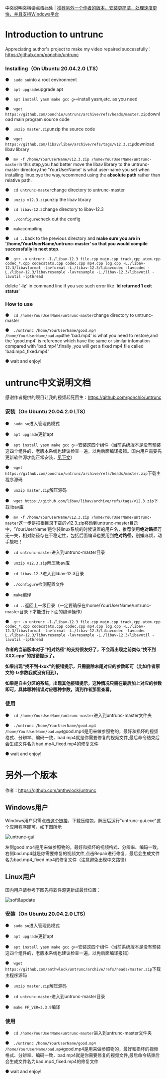 ~~中文说明文档请点击此处~~ | [推荐另外一个作者的版本，安装更简洁，处理速度更快，并且支持Windows平台](#2)

# Introduction to untrunc

Appreciating author's project to make my video repaired successfully：https://github.com/ponchio/untrunc
### Installing（On Ubuntu 20.04.2.0 LTS）
●`  sudo su`into a root environment

●`  apt upgrade`upgrade apt

●`  apt install yasm make gcc g++`install yasm,etc. as you need

●`  wget https://github.com/ponchio/untrunc/archive/refs/heads/master.zip`download main program source code

●`  unzip master.zip`unzip the source code

●`  wget https://github.com/libav/libav/archive/refs/tags/v12.3.zip`download libav library

●`  mv -f /home/YourUserName/v12.3.zip /home/YourUserName/untrunc-master`in this step,you had better move the libav library to the untrunc-master directory.the 'YourUserName' is what user-name you set when installing linux.bye the way,recommend using the **absolute path** rather than relative path.

●`  cd untrunc-master`change directory to untrunc-master

●`  unzip v12.3.zip`unzip the libav library

●`  cd libav-12.3`change directory to libav-12.3

●`  ./configure`check out the config

●`  make`compiling

●`  cd ..`back to the previous directory and **make sure you are in '/home/YourUserName/untrunc-master' so that you would compile successfully in next step**.

●`  g++ -o untrunc -I./libav-12.3 file.cpp main.cpp track.cpp atom.cpp codec_*.cpp codecstats.cpp codec.cpp mp4.cpp log.cpp -L./libav-12.3/libavformat -lavformat -L./libav-12.3/libavcodec -lavcodec -L./libav-12.3/libavresample -lavresample -L./libav-12.3/libavutil -lavutil -lpthread`

delete '**-lz**' in command line if you see such error like '**ld returned 1 exit status**'

### How to use
●`  cd /home/YourUserName/untrunc-master`change directory to untrunc-master

●`  ./untrunc /home/YourUserName/good.mp4 /home/YourUserName/bad.mp4`the 'bad.mp4' is what you need to restore,and the 'good.mp4' is reference which have the same or similar infomation compared with 'bad.mp4'.finally ,you will get a fixed mp4 file called 'bad.mp4_fixed.mp4' 

●  wait and enjoy!

<h1 id="1">untrunc中文说明文档</h1>

感谢作者提供的项目让我的视频起死回生：https://github.com/ponchio/untrunc
### 安装（On Ubuntu 20.04.2.0 LTS）
●`  sudo su`进入管理员模式

●`  apt upgrade`更新apt

●`  apt install yasm make gcc g++`安装这四个组件（当前系统版本是没有预装这四个组件的，老版本系统也建议检查一遍，以免后面编译报错。国内用户需要先更新软件源才能正常安装，[见下文](#3)）

●`  wget https://github.com/ponchio/untrunc/archive/refs/heads/master.zip`下载主程序源码

●`  unzip master.zip`解压源码

●`  wget https://github.com/libav/libav/archive/refs/tags/v12.3.zip`下载libav库

●`  mv -f /home/YourUserName/v12.3.zip /home/YourUserName/untrunc-master`这一步是把根目录下载的v12.3.zip移动到untrunc-master目录中，'YourUserName'是你装linux系统的时候设置的用户名，推荐使用**绝对路径**万无一失，相对路径存在不稳定性，包括后面编译也要用到**绝对路径**，别嫌麻烦，动手敲吧！

●`  cd untrunc-master`进入到untrunc-master目录

●`  unzip v12.3.zip`解压libav库

●`  cd libav-12.3`进入到libav-12.3目录

●`  ./configure`检测配置文件

●`  make`编译

●`  cd ..`返回上一级目录（一定要确保在/home/YourUserName/untrunc-master目录下才能进行下面的编译操作）

●`  g++ -o untrunc -I./libav-12.3 file.cpp main.cpp track.cpp atom.cpp codec_*.cpp codecstats.cpp codec.cpp mp4.cpp log.cpp -L./libav-12.3/libavformat -lavformat -L./libav-12.3/libavcodec -lavcodec -L./libav-12.3/libavresample -lavresample -L./libav-12.3/libavutil -lavutil -lpthread`

**作者的当前版本对于“相对路径”的支持很友好了，不会再出现之前类似“找不到XXX.cpp”的报错提示了。**

**如果出现“找不到-lxxx”的报错提示，只需删除末尾对应的参数即可（比如作者原文的-lz参数我就没有用到）。**

**如果是自主分区的系统，出现其他报错提示，这种情况只需在最后加上对应的参数即可，具体哪种错误对应哪种参数，请到作者那里查看。**

### 使用
●`  cd /home/YourUserName/untrunc-master`进入到untrunc-master文件夹

●`  ./untrunc /home/YourUserName/good.mp4 /home/YourUserName/bad.mp4`good.mp4是用来做参照物的，最好和损坏的视频格式、分辨率、编码一致，bad.mp4就是你需要修复的视频文件,最后命令结束后会生成文件名为bad.mp4_fixed.mp4的修复文件

●  wait and enjoy!

<h1 id="2">另外一个版本</h1>

作者：https://github.com/anthwlock/untrunc
## Windows用户

Windows用户只需点击[这个链接](https://github.com/anthwlock/untrunc/releases)，下载压缩包，解压后运行"untrunc-gui.exe"这个应用程序即可，如下图所示

![untrunc-gui](img/untrunc-gui.exe.png)

左侧good.mp4是用来做参照物的，最好和损坏的视频格式、分辨率、编码一致，右侧bad.mp4就是你需要修复的视频文件,点击Repair进行修复，最后会生成文件名为bad.mp4_fixed.mp4的修复文件（注意避免出现中文路径）

<h2 id="3">  Linux用户</h2>

国内用户请参考下图先将软件源更新成最佳位置：

![soft&update](img/soft&update.png)

### 安装（On Ubuntu 20.04.2.0 LTS）
●`  sudo su`进入管理员模式

●`  apt upgrade`更新apt

●`  apt install yasm make gcc g++`安装这四个组件（当前系统版本是没有预装这四个组件的，老版本系统也建议检查一遍，以免后面编译报错）

●`  wget https://github.com/anthwlock/untrunc/archive/refs/heads/master.zip`下载主程序源码

●`  unzip master.zip`解压源码

●`  cd untrunc-master`进入到untrunc-master目录

●`  make FF_VER=3.3.9`编译

### 使用
●`  cd /home/YourUserName/untrunc-master`进入到untrunc-master文件夹

●`  ./untrunc /home/YourUserName/good.mp4 /home/YourUserName/bad.mp4`good.mp4是用来做参照物的，最好和损坏的视频格式、分辨率、编码一致，bad.mp4就是你需要修复的视频文件,最后命令结束后会生成文件名为bad.mp4_fixed.mp4的修复文件

●  wait and enjoy!
